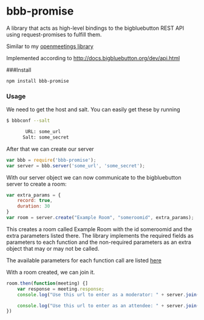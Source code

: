 # bbb-promise
A library that acts as high-level bindings to the bigbluebutton REST API using request-promises to fulfill them.

Similar to my [openmeetings library](https://www.npmjs.com/package/openmeetings)

Implemented according to http://docs.bigbluebutton.org/dev/api.html

###Install

    npm install bbb-promise

### Usage

We need to get the host and salt. You can easily get these by running

```bash
$ bbbconf --salt

       URL: some_url
      Salt: some_secret
```

After that we can create our server 

```javascript
var bbb = require('bbb-promise');
var server = bbb.server('some_url', 'some_secret');
```

With our server object we can now communicate to the bigbluebutton server to create a room:

```javascript
var extra_params = {
	record: true,
	duration: 30
}
var room = server.create("Example Room", "someroomid", extra_params);
```

This creates a room called Example Room with the id someroomid and the extra parameters listed there. The library implements the required fields as parameters to each function and the non-required parameters as an extra object that may or may not be called.

The available parameters for each function call are listed [here](http://docs.bigbluebutton.org/dev/api.html)

With a room created, we can join it. 

```javascript
room.then(function(meeting) {]
	var response = meeting.response;
	console.log("Use this url to enter as a moderator: " + server.join("Someone Special", response.meetingID[0], response.moderatorPW[0]))

	console.log("Use this url to enter as an attendee: " + server.join("Not so Special", response.meetingID[0], response.attendeePW[0]))
})
```